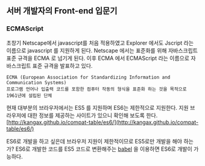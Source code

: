 
## 서버 개발자의 Front-end 입문기

### ECMAScript
초창기 Netscape에서 javascript를 처음 적용하였고 Explorer 에서도 Jscript 라는 이름으로 javascript 를 지원하게 된다. Netscape 에서는 표준화를 위해 자바스크립트 표준 규격을 ECMA 로 넘기게 된다. 이후 ECMA 에서 ECMAScript 라는 이름으로 자바스크립트 표준 규격을 발표하고 있다. 

```
ECMA (European Association for Standardizing Information and Communication Systems)  
프로그램 언어나 입출력 코드를 포함한 컴퓨터 작동의 형식을 표준화 하는 것을 목적으로 1961년에 설립된 단체
```

현재 대부분의 브라우저에서는 ES5 를 지원하며 ES6는 제한적으로 지원한다. 지원 브라우저에 대한 정보를 제공하는 사이트가 있으니 확인해 보도록 한다. 
[http://kangax.github.io/compat-table/es6/](http://kangax.github.io/compat-table/es6/)

ES6로 개발을 하고 싶은데 브라우저 지원이 제한적이므로 ES5로만 개발을 해야 하는가?
ES6로 개발한 코드를 ES5 코드로 변환해주는  [babel]( https://babeljs.io/) 을 이용하면 ES6로 개발이 가능하다.



